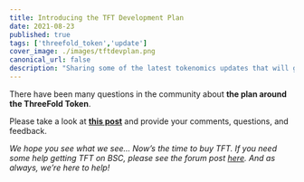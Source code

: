 ```yaml
---
title: Introducing the TFT Development Plan
date: 2021-08-23
published: true
tags: ['threefold_token','update']
cover_image: ./images/tftdevplan.png
canonical_url: false
description: "Sharing some of the latest tokenomics updates that will go live with Grid 3.0. A sustainable development plan for TFT."
---
```


There have been many questions in the community about **the plan around the ThreeFold Token**.

Please take a look at **[this post](https://forum.threefold.io/t/tft-development-plan/1149)** and provide your comments, questions, and feedback.

*We hope you see what we see… Now’s the time to buy TFT. If you need some help getting TFT on BSC, please see the forum post [here](https://forum.threefold.io/t/how-to-buy-tft-on-binance-smart-chain-using-pancake-swap-protocol/902). And as always, we’re here to help!*